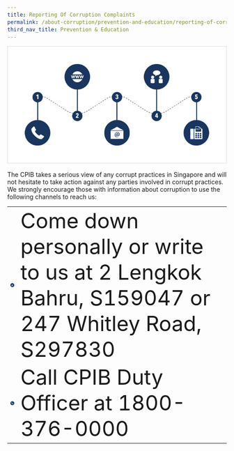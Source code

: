 ```yaml
---
title: Reporting Of Corruption Complaints
permalink: /about-corruption/prevention-and-education/reporting-of-corruption-complaints/
third_nav_title: Prevention & Education
---
```


<img src="/images/abt-corruption_rept-corruption-complaints.jpg" alt="reporting of corruption complaints">

The CPIB takes a serious view of any corrupt practices in Singapore and will not hesitate to take action against any parties involved in corrupt practices. We strongly encourage those with information about corruption to use the following channels to reach us:

<table>

  <tr>
    <td><img src="/images/icon_come-down.jpg" alt="come down personally"></td>
    <td><font size="12">Come down personally or write to us at 2 Lengkok Bahru, S159047 or 247 Whitley Road, S297830</font></td>
  </tr>

  <tr>
    <td><img src="/images/icon_call-duty-officer.jpg" alt="call duty officer"></td>
    <td><font size="12">Call CPIB Duty Officer at 1800-376-0000</font></td>
  </tr>



</table>
